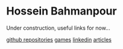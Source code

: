 # Hossein Bahmanpour

Under construction, useful links for now...

[github repositories](https://github.com/hosseinbahmanpour "Hossein's repositories")
[games](https://hosseinbahmanpour.com "Hossein's games")
[linkedin](https://linkedin.com/in/hosseinbahmanpour "Hossein's linkedin")
[articles](https://hosseinbahmanpour.blogspot.com "Hossein's articles")
